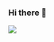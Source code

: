 ### Hi there 👋

<a>
<img src="{https://img.shields.io/badge/Python-3776AB?style=for-the-badge&logo=python&logoColor=white}" />
</a>


<!--
**Amudah41/Amudah41** is a ✨ _special_ ✨ repository because its `README.md` (this file) appears on your GitHub profile.

Here are some ideas to get you started:

- 🔭 I’m currently working on ...
- 🌱 I’m currently learning ...
- 👯 I’m looking to collaborate on ...
- 🤔 I’m looking for help with ...
- 💬 Ask me about ...
- 📫 How to reach me: ...
- 😄 Pronouns: ...
- ⚡ Fun fact: ...
<img src="{https://img.shields.io/badge/Python-3776AB?style=for-the-badge&logo=python&logoColor=white}" />
-->
